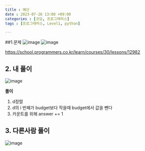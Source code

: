 ```yaml
---
title : 예산
date : 2023-07-26 13:00 +09:00
categories : [코딩, 프로그래머스]
tags : [프로그래머스, Level1, python]

---
```


##1.문제
![image](https://github.com/mini0-0/mini0-0.github.io/assets/63296983/116a960d-18fd-4430-b02e-8e99cd43cb6d)
![image](https://github.com/mini0-0/mini0-0.github.io/assets/63296983/b98c0f2d-53c1-42a9-bca4-d9ccce883149)


<https://school.programmers.co.kr/learn/courses/30/lessons/12982>


## 2. 내 풀이
![image](https://github.com/mini0-0/mini0-0.github.io/assets/63296983/158879af-41dd-4b4a-98ec-c88039f45796)

**풀이**

1. d정렬
2. d의 i 번째가 budget보다 작을때 budget에서 값을 뺀다
3. 카운트를 위해 answer += 1


## 3. 다른사람 풀이
![image](https://github.com/mini0-0/mini0-0.github.io/assets/63296983/11f76c73-249a-4da8-abcf-b394d6d8d90b)


